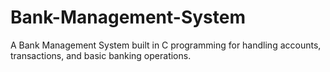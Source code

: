 # Bank-Management-System
A Bank Management System built in C programming for handling accounts, transactions, and basic banking operations.
